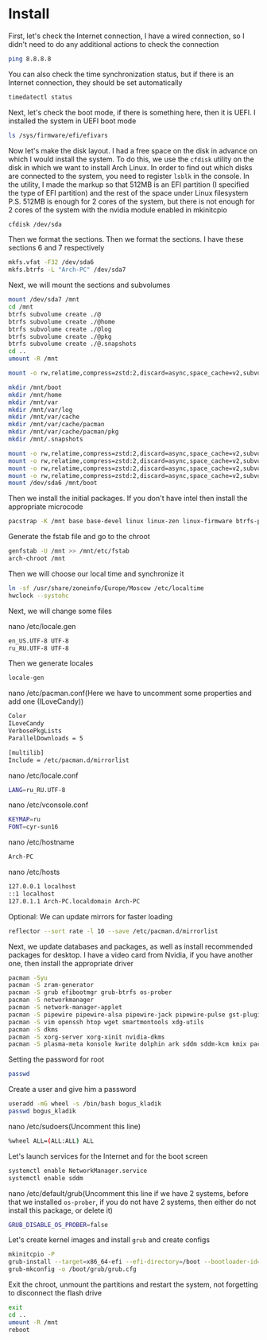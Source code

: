 # Install

First, let's check the Internet connection, I have a wired connection, so I didn't need to do any additional actions to check the connection

```bash
ping 8.8.8.8
```

You can also check the time synchronization status, but if there is an Internet connection, they should be set automatically

```bash
timedatectl status
```

Next, let's check the boot mode, if there is something here, then it is UEFI. I installed the system in UEFI boot mode

```bash
ls /sys/firmware/efi/efivars
```

Now let's make the disk layout. I had a free space on the disk in advance on which I would install the system. To do this, we use the `cfdisk` utility on the disk in which we want to install Arch Linux. In order to find out which disks are connected to the system, you need to register `lsblk` in the console. In the utility, I made the markup so that 512MB is an EFI partition (I specified the type of EFI partition) and the rest of the space under Linux filesystem
P.S. 512MB is enough for 2 cores of the system, but there is not enough for 2 cores of the system with the nvidia module enabled in mkinitcpio

```bash
cfdisk /dev/sda
```

Then we format the sections. Then we format the sections. I have these sections 6 and 7 respectively

```bash
mkfs.vfat -F32 /dev/sda6
mkfs.btrfs -L "Arch-PC" /dev/sda7
```

Next, we will mount the sections and subvolumes

```bash
mount /dev/sda7 /mnt
cd /mnt
btrfs subvolume create ./@
btrfs subvolume create ./@home
btrfs subvolume create ./@log
btrfs subvolume create ./@pkg
btrfs subvolume create ./@.snapshots
cd ..
umount -R /mnt

mount -o rw,relatime,compress=zstd:2,discard=async,space_cache=v2,subvol=@ /dev/sda7 /mnt

mkdir /mnt/boot
mkdir /mnt/home
mkdir /mnt/var
mkdir /mnt/var/log
mkdir /mnt/var/cache
mkdir /mnt/var/cache/pacman
mkdir /mnt/var/cache/pacman/pkg
mkdir /mnt/.snapshots

mount -o rw,relatime,compress=zstd:2,discard=async,space_cache=v2,subvol=@home /dev/sda7 /mnt/home
mount -o rw,relatime,compress=zstd:2,discard=async,space_cache=v2,subvol=@log /dev/sda7 /mnt/var/log
mount -o rw,relatime,compress=zstd:2,discard=async,space_cache=v2,subvol=@pkg /dev/sda7 /mnt/var/cache/pacman/pkg
mount -o rw,relatime,compress=zstd:2,discard=async,space_cache=v2,subvol=@.snapshots /dev/sda7 /mnt/.snapshots
mount /dev/sda6 /mnt/boot
```

Then we install the initial packages. If you don't have intel then install the appropriate microcode

```bash
pacstrap -K /mnt base base-devel linux linux-zen linux-firmware btrfs-progs dosfstools linux-headers linux-zen-headers intel-ucode iucode-tool archlinux-keyring nano
```

Generate the fstab file and go to the chroot

```bash
genfstab -U /mnt >> /mnt/etc/fstab
arch-chroot /mnt
```

Then we will choose our local time and synchronize it

```bash
ln -sf /usr/share/zoneinfo/Europe/Moscow /etc/localtime
hwclock --systohc
```

Next, we will change some files

nano /etc/locale.gen

```bash
en_US.UTF-8 UTF-8
ru_RU.UTF-8 UTF-8
```

Then we generate locales

```bash
locale-gen
```

nano /etc/pacman.conf(Here we have to uncomment some properties and add one (ILoveCandy))

```bash
Color
ILoveCandy
VerbosePkgLists
ParallelDownloads = 5

[multilib]
Include = /etc/pacman.d/mirrorlist
```

nano /etc/locale.conf

```bash
LANG=ru_RU.UTF-8
```

nano /etc/vconsole.conf

```bash
KEYMAP=ru
FONT=cyr-sun16
```

nano /etc/hostname

```bash
Arch-PC
```

nano /etc/hosts

```bash
127.0.0.1 localhost
::1 localhost
127.0.1.1 Arch-PC.localdomain Arch-PC
```

Optional: We can update mirrors for faster loading

```bash
reflector --sort rate -l 10 --save /etc/pacman.d/mirrorlist
```

Next, we update databases and packages, as well as install recommended packages for desktop. I have a video card from Nvidia, if you have another one, then install the appropriate driver

```bash
pacman -Syu
pacman -S zram-generator
pacman -S grub efibootmgr grub-btrfs os-prober
pacman -S networkmanager
pacman -S network-manager-applet
pacman -S pipewire pipewire-alsa pipewire-jack pipewire-pulse gst-plugin-pipewire libpulse wireplumber
pacman -S vim openssh htop wget smartmontools xdg-utils
pacman -S dkms
pacman -S xorg-server xorg-xinit nvidia-dkms
pacman -S plasma-meta konsole kwrite dolphin ark sddm sddm-kcm kmix packagekit-qt5 lib32-nvidia-utils plasma-wayland-session egl-wayland
```

Setting the password for root

```bash
passwd
```

Create a user and give him a password

```bash
useradd -mG wheel -s /bin/bash bogus_kladik
passwd bogus_kladik
```

nano /etc/sudoers(Uncomment this line)

```bash
%wheel ALL=(ALL:ALL) ALL
```

Let's launch services for the Internet and for the boot screen

```bash
systemctl enable NetworkManager.service
systemctl enable sddm
```

nano /etc/default/grub(Uncomment this line if we have 2 systems, before that we installed `os-prober`, if you do not have 2 systems, then either do not install this package, or delete it)

```bash
GRUB_DISABLE_OS_PROBER=false
```

Let's create kernel images and install `grub` and create configs

```bash
mkinitcpio -P
grub-install --target=x86_64-efi --efi-directory=/boot --bootloader-id=GRUB
grub-mkconfig -o /boot/grub/grub.cfg
```

Exit the chroot, unmount the partitions and restart the system, not forgetting to disconnect the flash drive

```bash
exit
cd ..
umount -R /mnt
reboot
```
